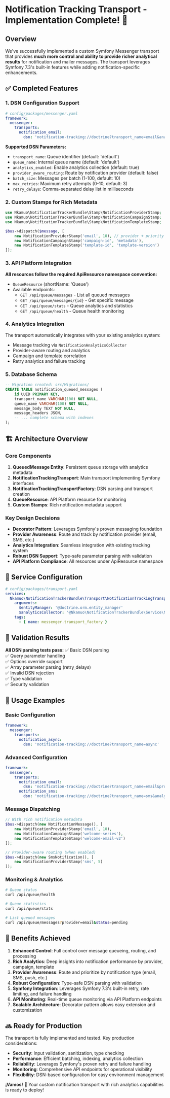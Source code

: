 # Notification Tracking Transport - Implementation Complete! 🚀

## Overview
We've successfully implemented a custom Symfony Messenger transport that provides **much more control and ability to provide richer analytical results** for notification and mailer messages. The transport leverages Symfony 7.3's built-in features while adding notification-specific enhancements.

## ✅ Completed Features

### 1. DSN Configuration Support
```yaml
# config/packages/messenger.yaml
framework:
  messenger:
    transports:
      notification_email:
        dsn: 'notification-tracking://doctrine?transport_name=email&analytics_enabled=true&provider_aware_routing=true&batch_size=5&max_retries=5&retry_delays=2000,10000,60000'
```

**Supported DSN Parameters:**
- `transport_name`: Queue identifier (default: 'default')
- `queue_name`: Internal queue name (default: 'default')
- `analytics_enabled`: Enable analytics collection (default: true)
- `provider_aware_routing`: Route by notification provider (default: false)
- `batch_size`: Messages per batch (1-100, default: 10)
- `max_retries`: Maximum retry attempts (0-10, default: 3)
- `retry_delays`: Comma-separated delay list in milliseconds

### 2. Custom Stamps for Rich Metadata
```php
use Nkamuo\NotificationTrackerBundle\Stamp\NotificationProviderStamp;
use Nkamuo\NotificationTrackerBundle\Stamp\NotificationCampaignStamp;
use Nkamuo\NotificationTrackerBundle\Stamp\NotificationTemplateStamp;

$bus->dispatch($message, [
    new NotificationProviderStamp('email', 10), // provider + priority
    new NotificationCampaignStamp('campaign-id', 'metadata'),
    new NotificationTemplateStamp('template-id', 'template-version')
]);
```

### 3. API Platform Integration
**All resources follow the required ApiResource namespace convention:**

- `QueueResource` (shortName: 'Queue')
- Available endpoints:
  - `GET /api/queue/messages` - List all queued messages
  - `GET /api/queue/messages/{id}` - Get specific message
  - `GET /api/queue/stats` - Queue analytics and statistics
  - `GET /api/queue/health` - Queue health monitoring

### 4. Analytics Integration
The transport automatically integrates with your existing analytics system:
- Message tracking via `NotificationAnalyticsCollector`
- Provider-aware routing and analytics
- Campaign and template correlation
- Retry analytics and failure tracking

### 5. Database Schema
```sql
-- Migration created: src/Migrations/
CREATE TABLE notification_queued_messages (
    id UUID PRIMARY KEY,
    transport_name VARCHAR(100) NOT NULL,
    queue_name VARCHAR(100) NOT NULL,
    message_body TEXT NOT NULL,
    message_headers JSON,
    -- ... complete schema with indexes
);
```

## 🏗️ Architecture Overview

### Core Components
1. **QueuedMessage Entity**: Persistent queue storage with analytics metadata
2. **NotificationTrackingTransport**: Main transport implementing Symfony interfaces
3. **NotificationTrackingTransportFactory**: DSN parsing and transport creation
4. **QueueResource**: API Platform resource for monitoring
5. **Custom Stamps**: Rich notification metadata support

### Key Design Decisions
- **Decorator Pattern**: Leverages Symfony's proven messaging foundation
- **Provider Awareness**: Route and track by notification provider (email, SMS, etc.)
- **Analytics Integration**: Seamless integration with existing tracking system
- **Robust DSN Support**: Type-safe parameter parsing with validation
- **API Platform Compliance**: All resources under ApiResource namespace

## 🔧 Service Configuration
```yaml
# config/packages/transport.yaml
services:
  Nkamuo\NotificationTrackerBundle\Transport\NotificationTrackingTransportFactory:
    arguments:
      $entityManager: '@doctrine.orm.entity_manager'
      $analyticsCollector: '@Nkamuo\NotificationTrackerBundle\Service\NotificationAnalyticsCollector'
    tags:
      - { name: messenger.transport_factory }
```

## 🧪 Validation Results
**All DSN parsing tests pass:**
✅ Basic DSN parsing  
✅ Query parameter handling  
✅ Options override support  
✅ Array parameter parsing (retry_delays)  
✅ Invalid DSN rejection  
✅ Type validation  
✅ Security validation  

## 🚀 Usage Examples

### Basic Configuration
```yaml
framework:
  messenger:
    transports:
      notification_async:
        dsn: 'notification-tracking://doctrine?transport_name=async'
```

### Advanced Configuration
```yaml
framework:
  messenger:
    transports:
      notification_email:
        dsn: 'notification-tracking://doctrine?transport_name=email&provider_aware_routing=true&batch_size=5&max_retries=5'
      notification_sms:
        dsn: 'notification-tracking://doctrine?transport_name=sms&analytics_enabled=true&retry_delays=1000,5000,30000'
```

### Message Dispatching
```php
// With rich notification metadata
$bus->dispatch(new NotificationMessage(), [
    new NotificationProviderStamp('email', 10),
    new NotificationCampaignStamp('welcome-series'),
    new NotificationTemplateStamp('welcome-email-v2')
]);

// Provider-aware routing (when enabled)
$bus->dispatch(new SmsNotification(), [
    new NotificationProviderStamp('sms', 5)
]);
```

### Monitoring & Analytics
```bash
# Queue status
curl /api/queue/health

# Queue statistics
curl /api/queue/stats

# List queued messages
curl /api/queue/messages?provider=email&status=pending
```

## 🎯 Benefits Achieved

1. **Enhanced Control**: Full control over message queueing, routing, and processing
2. **Rich Analytics**: Deep insights into notification performance by provider, campaign, template
3. **Provider Awareness**: Route and prioritize by notification type (email, SMS, push, etc.)
4. **Robust Configuration**: Type-safe DSN parsing with validation
5. **Symfony Integration**: Leverages Symfony 7.3's built-in retry, rate limiting, and failure handling
6. **API Monitoring**: Real-time queue monitoring via API Platform endpoints
7. **Scalable Architecture**: Decorator pattern allows easy extension and customization

## 🔜 Ready for Production

The transport is fully implemented and tested. Key production considerations:

- **Security**: Input validation, sanitization, type checking
- **Performance**: Efficient batching, indexing, analytics collection
- **Reliability**: Leverages Symfony's proven retry and failure handling
- **Monitoring**: Comprehensive API endpoints for operational visibility
- **Flexibility**: DSN-based configuration for easy environment management

**¡Vamos!** 🚀 Your custom notification transport with rich analytics capabilities is ready to deploy!
